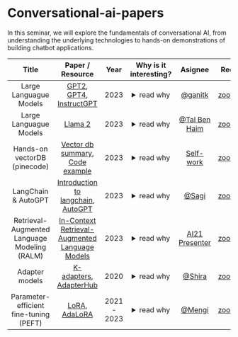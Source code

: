 # Conversational-ai-papers
In this seminar, we will explore the fundamentals of conversational AI, from understanding the underlying technologies to hands-on demonstrations of building chatbot applications.



| Title | Paper / Resource | Year | Why is it interesting? | Asignee | Recording | Slides 
|:---:|:---:|:---:|:---:|:---:|:---:|:---:|
|Large Languague Models|[GPT2](https://d4mucfpksywv.cloudfront.net/better-language-models/language_models_are_unsupervised_multitask_learners.pdf), [GPT4](https://arxiv.org/pdf/2303.08774.pdf), [InstructGPT](https://arxiv.org/pdf/2203.02155.pdf)| 2023 | <details><summary>read why</summary> A review of the greatest and latest LLMs.</details> |  [@ganitk]() |[zoom](TBD)(code)|[slides](TBD) |
|Large Languague Models|[Llama 2](https://ai.meta.com/research/publications/llama-2-open-foundation-and-fine-tuned-chat-models/)| 2023 | <details><summary>read why</summary> A review of the greatest and latest LLMs.</details> |  [@Tal Ben Haim]() |[zoom](TBD)(code)|[slides](TBD) |
|Hands-on vectorDB (pinecode)|[Vector db summary](https://www.pinecone.io/learn/vector-database/), [Code example](https://colab.research.google.com/github/pinecone-io/examples/blob/master/generation/gpt4-retrieval-augmentation/gpt-4-langchain-docs.ipynb#scrollTo=p0U9_7Fium8u)| 2023 | <details><summary>read why</summary> A short turtorial of how to use open source libraries to retrive documents. </details> |  [Self-work]() |[zoom](TBD)(code)|[slides](TBD)|
|LangChain & AutoGPT|[Introduction to langchain](https://python.langchain.com/docs/get_started/introduction.html), [AutoGPT](https://autogpt.net/)| 2023 | <details><summary>read why</summary> A turtorial on the latest and greatest apis for conversational ai. </details> |  [@Sagi]() |[zoom](TBD)(code)|[slides](TBD) |
|Retrieval-Augmented Language Modeling (RALM)|[In-Context Retrieval-Augmented Language Models](https://arxiv.org/pdf/2302.00083.pdf)| 2023 | <details><summary>read why</summary> A method for incoporating the retrived documents for the generation process of the LM </details> |  [AI21 Presenter]() |[zoom](TBD)(code)|[slides](TBD) |
|Adapter models|[K-adapters](https://arxiv.org/pdf/2002.01808.pdf), [AdapterHub](https://arxiv.org/pdf/2007.07779.pdf)| 2020 | <details><summary>read why</summary> Model specialization technique which trains only small components on top of the existing model layers.  </details> |  [@Shira]() |[zoom](TBD)(code)|[slides](TBD) |
|Parameter-efficient fine-tuning (PEFT)|[LoRA](https://arxiv.org/pdf/2106.09685.pdf), [AdaLoRA](https://arxiv.org/pdf/2303.10512.pdf)| 2021 - 2023 | <details><summary>read why</summary> Fine-tune technique that do not require full model finetuning. The idea behind LoRA is that fine-tuning a foundation model on a downstream task does not require updating all of its parameters. There is a low-dimension matrix that can represent the space of the downstream task with very high accuracy.  </details> |  [@Mengi]() |[zoom](TBD)(code)|[slides](TBD) |
